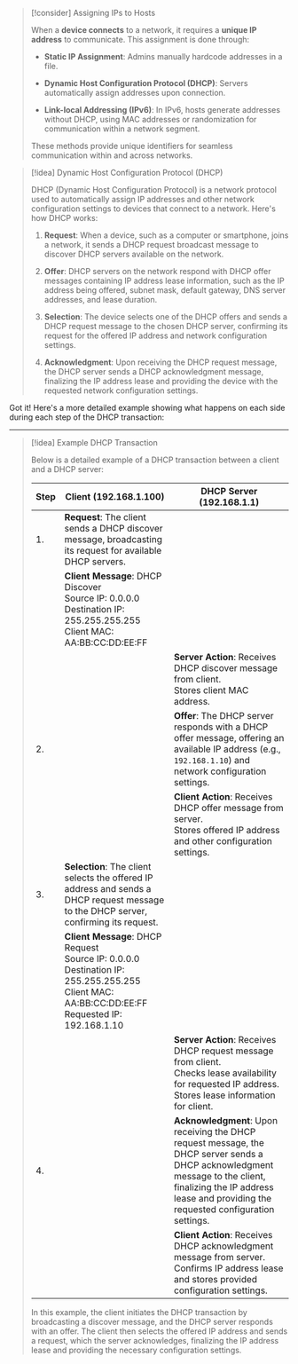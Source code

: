 > [!consider] Assigning IPs to Hosts
>
> When a **device connects** to a network, it requires a **unique IP address** to communicate. This assignment is done through:
>
> - **Static IP Assignment**: Admins manually hardcode addresses in a file. 
>
> - **Dynamic Host Configuration Protocol (DHCP)**: Servers automatically assign addresses upon connection.
>
> - **Link-local Addressing (IPv6)**: In IPv6, hosts generate addresses without DHCP, using MAC addresses or randomization for communication within a network segment.
>
> These methods provide unique identifiers for seamless communication within and across networks.

> [!idea] Dynamic Host Configuration Protocol (DHCP)
>
> DHCP (Dynamic Host Configuration Protocol) is a network protocol used to automatically assign IP addresses and other network configuration settings to devices that connect to a network. Here's how DHCP works:
>
> 1. **Request**: When a device, such as a computer or smartphone, joins a network, it sends a DHCP request broadcast message to discover DHCP servers available on the network.
>
> 2. **Offer**: DHCP servers on the network respond with DHCP offer messages containing IP address lease information, such as the IP address being offered, subnet mask, default gateway, DNS server addresses, and lease duration.
>
> 3. **Selection**: The device selects one of the DHCP offers and sends a DHCP request message to the chosen DHCP server, confirming its request for the offered IP address and network configuration settings.
>
> 4. **Acknowledgment**: Upon receiving the DHCP request message, the DHCP server sends a DHCP acknowledgment message, finalizing the IP address lease and providing the device with the requested network configuration settings.
>

Got it! Here's a more detailed example showing what happens on each side during each step of the DHCP transaction:

---

> [!idea] Example DHCP Transaction
>
> Below is a detailed example of a DHCP transaction between a client and a DHCP server:
>
> | Step | Client (192.168.1.100)                                             | DHCP Server (192.168.1.1)                                       |
> |------|------------------------------------------------------------------------|---------------------------------------------------------------------|
> | 1.   | **Request**: The client sends a DHCP discover message, broadcasting its request for available DHCP servers.                                                                                                  |       |
> |      | **Client Message**: DHCP Discover<br>Source IP: 0.0.0.0<br>Destination IP: 255.255.255.255<br>Client MAC: AA:BB:CC:DD:EE:FF  |       |
> |      |                                                                        | **Server Action**: Receives DHCP discover message from client.<br>Stores client MAC address.                                        |
> | 2.   |       | **Offer**: The DHCP server responds with a DHCP offer message, offering an available IP address (e.g., `192.168.1.10`) and network configuration settings.                                         |
> |      |       | **Client Action**: Receives DHCP offer message from server.<br>Stores offered IP address and other configuration settings.           |
> | 3.   | **Selection**: The client selects the offered IP address and sends a DHCP request message to the DHCP server, confirming its request. |       |
> |      | **Client Message**: DHCP Request<br>Source IP: 0.0.0.0<br>Destination IP: 255.255.255.255<br>Client MAC: AA:BB:CC:DD:EE:FF<br>Requested IP: 192.168.1.10 |       |
> |      |                                                                        | **Server Action**: Receives DHCP request message from client.<br>Checks lease availability for requested IP address.<br>Stores lease information for client. |
> | 4.   |       | **Acknowledgment**: Upon receiving the DHCP request message, the DHCP server sends a DHCP acknowledgment message to the client, finalizing the IP address lease and providing the requested configuration settings. |
> |      |       | **Client Action**: Receives DHCP acknowledgment message from server.<br>Confirms IP address lease and stores provided configuration settings.  |
>
> In this example, the client initiates the DHCP transaction by broadcasting a discover message, and the DHCP server responds with an offer. The client then selects the offered IP address and sends a request, which the server acknowledges, finalizing the IP address lease and providing the necessary configuration settings.